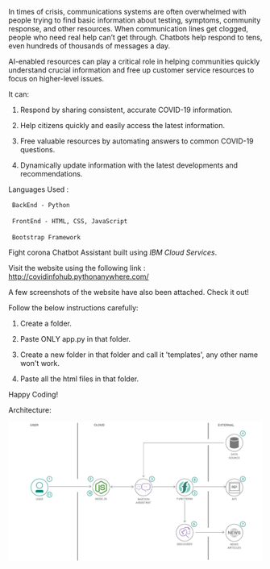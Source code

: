 In times of crisis, communications systems are often overwhelmed with people trying to find basic information about testing, symptoms, community response, and other resources. When communication lines get clogged, people who need real help can’t get through. Chatbots help respond to tens, even hundreds of thousands of messages a day. 

AI-enabled resources can play a critical role in helping communities quickly understand crucial information and free up customer service resources to focus on higher-level issues.

It can:

1) Respond by sharing consistent, accurate COVID-19 information.

2) Help citizens quickly and easily access the latest information.

3) Free valuable resources by automating answers to common COVID-19 questions.

4) Dynamically update information with the latest developments and recommendations.
 





 Languages Used :

     BackEnd - Python

     FrontEnd - HTML, CSS, JavaScript

     Bootstrap Framework
     
 Fight corona Chatbot Assistant built using *IBM Cloud Services*.
 
 Visit the website using the following link : http://covidinfohub.pythonanywhere.com/
 
 A few screenshots of the website have also been attached. Check it out!
 
 
Follow the below instructions carefully:

1) Create a folder.

2) Paste ONLY app.py in that folder.

3) Create a new folder in that folder and call it 'templates', any other name won't work.

4) Paste all the html files in that folder.

Happy Coding!




Architecture: 


![flow](flow.png)
